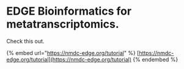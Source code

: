 # EDGE Bioinformatics for metatranscriptomics.

Check this out.

{% embed url="https://nmdc-edge.org/tutorial" %}
[https://nmdc-edge.org/tutorial](https://nmdc-edge.org/tutorial)
{% endembed %}
